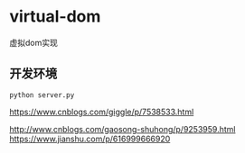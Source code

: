 # virtual-dom

虚拟dom实现

## 开发环境

`python server.py`

https://www.cnblogs.com/giggle/p/7538533.html

http://www.cnblogs.com/gaosong-shuhong/p/9253959.html
https://www.jianshu.com/p/616999666920
